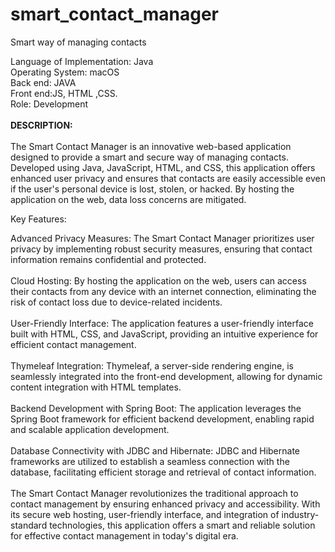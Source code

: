 # smart_contact_manager
Smart way of managing contacts<br />


Language of Implementation: Java<br />
Operating System: macOS<br />
Back end: JAVA<br />
Front end:JS, HTML ,CSS.<br />
Role: Development<br />
<br />
<b>DESCRIPTION:</b><br/><br/>
The Smart Contact Manager is an innovative web-based application designed to provide a smart and secure way of managing contacts. Developed using Java, JavaScript, HTML, and CSS, this application offers enhanced user privacy and ensures that contacts are easily accessible even if the user's personal device is lost, stolen, or hacked. By hosting the application on the web, data loss concerns are mitigated.

Key Features:

Advanced Privacy Measures: The Smart Contact Manager prioritizes user privacy by implementing robust security measures, ensuring that contact information remains confidential and protected.
<br/><br/>
Cloud Hosting: By hosting the application on the web, users can access their contacts from any device with an internet connection, eliminating the risk of contact loss due to device-related incidents.
<br/><br/>
User-Friendly Interface: The application features a user-friendly interface built with HTML, CSS, and JavaScript, providing an intuitive experience for efficient contact management.
<br/><br/>
Thymeleaf Integration: Thymeleaf, a server-side rendering engine, is seamlessly integrated into the front-end development, allowing for dynamic content integration with HTML templates.
<br/><br/>
Backend Development with Spring Boot: The application leverages the Spring Boot framework for efficient backend development, enabling rapid and scalable application development.
<br/><br/>
Database Connectivity with JDBC and Hibernate: JDBC and Hibernate frameworks are utilized to establish a seamless connection with the database, facilitating efficient storage and retrieval of contact information.
<br/><br/>
The Smart Contact Manager revolutionizes the traditional approach to contact management by ensuring enhanced privacy and accessibility. With its secure web hosting, user-friendly interface, and integration of industry-standard technologies, this application offers a smart and reliable solution for effective contact management in today's digital era.


